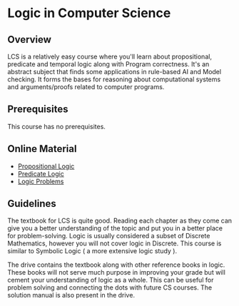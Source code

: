 # Logic in Computer Science

## Overview

LCS is a relatively easy course where you'll learn about propositional, predicate and temporal logic along with Program correctness. It's an abstract subject that finds some applications in rule-based AI and Model checking.  It forms the bases for reasoning about computational systems and arguments/proofs related to computer programs. 

## Prerequisites

This course has no prerequisites.

## Online Material
* [Propositional Logic](https://www.youtube.com/watch?v=IZpvlR5J7FQ&list=PLBlnK6fEyqRhqJPDXcvYlLfXPh37L89g3&index=2) 
* [Predicate Logic](https://www.youtube.com/watch?v=gyoqX0W-NH4&list=PLDDGPdw7e6Ag1EIznZ-m-qXu4XX3A0cIz&index=23)
* [Logic Problems](https://brilliant.org/logic/)

## Guidelines
The textbook for LCS is quite good. Reading each chapter as they come can give you a better understanding of the topic and put you in a better place for problem-solving. Logic is usually considered a subset of Discrete Mathematics, however you will not cover logic in Discrete. This course is similar to Symbolic Logic ( a more extensive logic study ). 

The drive contains the textbook along with other reference books in logic. These books will not serve much purpose in improving your grade but will cement your understanding of logic as a whole. This can be useful for problem solving and connecting the dots with future CS courses. The solution manual is also present in the drive. 

